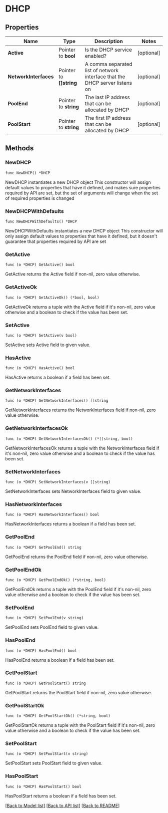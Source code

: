 # DHCP

## Properties

Name | Type | Description | Notes
------------ | ------------- | ------------- | -------------
**Active** | Pointer to **bool** | Is the DHCP service enabled? | [optional]
**NetworkInterfaces** | Pointer to **[]string** | A comma separated list of network interface that the DHCP server listens on | [optional]
**PoolEnd** | Pointer to **string** | The last IP address that can be allocated by DHCP | [optional]
**PoolStart** | Pointer to **string** | The first IP address that can be allocated by DHCP | [optional]

## Methods

### NewDHCP

`func NewDHCP() *DHCP`

NewDHCP instantiates a new DHCP object
This constructor will assign default values to properties that have it defined,
and makes sure properties required by API are set, but the set of arguments
will change when the set of required properties is changed

### NewDHCPWithDefaults

`func NewDHCPWithDefaults() *DHCP`

NewDHCPWithDefaults instantiates a new DHCP object
This constructor will only assign default values to properties that have it defined,
but it doesn't guarantee that properties required by API are set

### GetActive

`func (o *DHCP) GetActive() bool`

GetActive returns the Active field if non-nil, zero value otherwise.

### GetActiveOk

`func (o *DHCP) GetActiveOk() (*bool, bool)`

GetActiveOk returns a tuple with the Active field if it's non-nil, zero value otherwise
and a boolean to check if the value has been set.

### SetActive

`func (o *DHCP) SetActive(v bool)`

SetActive sets Active field to given value.

### HasActive

`func (o *DHCP) HasActive() bool`

HasActive returns a boolean if a field has been set.

### GetNetworkInterfaces

`func (o *DHCP) GetNetworkInterfaces() []string`

GetNetworkInterfaces returns the NetworkInterfaces field if non-nil, zero value otherwise.

### GetNetworkInterfacesOk

`func (o *DHCP) GetNetworkInterfacesOk() (*[]string, bool)`

GetNetworkInterfacesOk returns a tuple with the NetworkInterfaces field if it's non-nil, zero value otherwise
and a boolean to check if the value has been set.

### SetNetworkInterfaces

`func (o *DHCP) SetNetworkInterfaces(v []string)`

SetNetworkInterfaces sets NetworkInterfaces field to given value.

### HasNetworkInterfaces

`func (o *DHCP) HasNetworkInterfaces() bool`

HasNetworkInterfaces returns a boolean if a field has been set.

### GetPoolEnd

`func (o *DHCP) GetPoolEnd() string`

GetPoolEnd returns the PoolEnd field if non-nil, zero value otherwise.

### GetPoolEndOk

`func (o *DHCP) GetPoolEndOk() (*string, bool)`

GetPoolEndOk returns a tuple with the PoolEnd field if it's non-nil, zero value otherwise
and a boolean to check if the value has been set.

### SetPoolEnd

`func (o *DHCP) SetPoolEnd(v string)`

SetPoolEnd sets PoolEnd field to given value.

### HasPoolEnd

`func (o *DHCP) HasPoolEnd() bool`

HasPoolEnd returns a boolean if a field has been set.

### GetPoolStart

`func (o *DHCP) GetPoolStart() string`

GetPoolStart returns the PoolStart field if non-nil, zero value otherwise.

### GetPoolStartOk

`func (o *DHCP) GetPoolStartOk() (*string, bool)`

GetPoolStartOk returns a tuple with the PoolStart field if it's non-nil, zero value otherwise
and a boolean to check if the value has been set.

### SetPoolStart

`func (o *DHCP) SetPoolStart(v string)`

SetPoolStart sets PoolStart field to given value.

### HasPoolStart

`func (o *DHCP) HasPoolStart() bool`

HasPoolStart returns a boolean if a field has been set.

[[Back to Model list]](../README.md#documentation-for-models) [[Back to API list]](../README.md#documentation-for-api-endpoints) [[Back to README]](../README.md)
